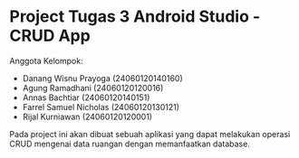 # Project Tugas 3 Android Studio - CRUD App

Anggota Kelompok:
- Danang Wisnu Prayoga (24060120140160)
- Agung Ramadhani (24060120120016)
- Annas Bachtiar (24060120140151)
- Farrel Samuel Nicholas (24060120130121)
- Rijal Kurniawan (24060120120001)

Pada project ini akan dibuat sebuah aplikasi yang dapat melakukan operasi CRUD mengenai data ruangan dengan memanfaatkan database.
